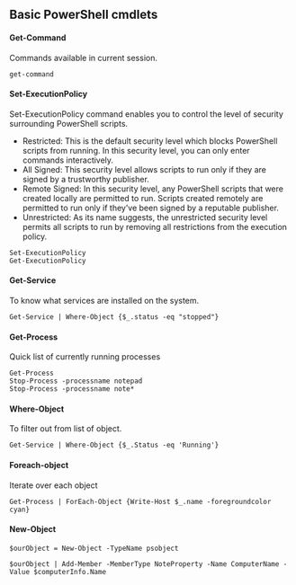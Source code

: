## Basic PowerShell cmdlets

#### Get-Command
Commands available in current session. 
```
get-command
```

#### Set-ExecutionPolicy
Set-ExecutionPolicy command enables you to control the level of security surrounding PowerShell scripts.

* Restricted: This is the default security level which blocks PowerShell scripts from running. In this security level, you can only enter commands interactively.
* All Signed: This security level allows scripts to run only if they are signed by a trustworthy publisher.
* Remote Signed: In this security level, any PowerShell scripts that were created locally are permitted to run. Scripts created remotely are permitted to run only if they’ve been signed by a reputable publisher.
* Unrestricted: As its name suggests, the unrestricted security level permits all scripts to run by removing all restrictions from the execution policy.

```
Set-ExecutionPolicy
Get-ExecutionPolicy
```

#### Get-Service
To know what services are installed on the system.
```
Get-Service | Where-Object {$_.status -eq "stopped"}
```

#### Get-Process
Quick list of currently running processes
```
Get-Process
Stop-Process -processname notepad
Stop-Process -processname note*
```

#### Where-Object
To filter out from list of object.
```
Get-Service | Where-Object {$_.Status -eq 'Running'}
```

#### Foreach-object
Iterate over each object
```
Get-Process | ForEach-Object {Write-Host $_.name -foregroundcolor cyan}
```

#### New-Object
```
$ourObject = New-Object -TypeName psobject

$ourObject | Add-Member -MemberType NoteProperty -Name ComputerName -Value $computerInfo.Name
```
